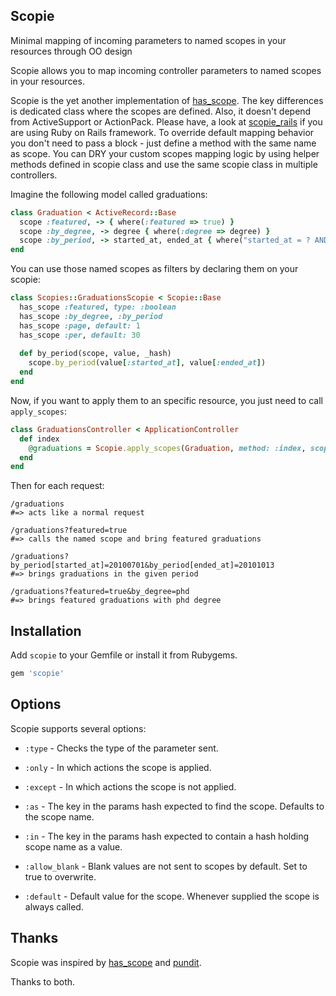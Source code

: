## Scopie
Minimal mapping of incoming parameters to named scopes in your resources through OO design

Scopie allows you to map incoming controller parameters to named scopes in your resources.

Scopie is the yet another implementation of [has_scope](http://github.com/plataformatec/has_scope). The key differences is dedicated class where
the scopes are defined. Also, it doesn't depend from ActiveSupport or ActionPack. Please have, a look at [scopie_rails](http://github.com/beorc/scopie_rails)
if you are using Ruby on Rails framework.
To override default mapping behavior you don't need to pass a block - just define a method with the same name as scope.
You can DRY your custom scopes mapping logic by using helper methods defined in scopie class and use the same scopie class in multiple controllers.

Imagine the following model called graduations:

```ruby
class Graduation < ActiveRecord::Base
  scope :featured, -> { where(:featured => true) }
  scope :by_degree, -> degree { where(:degree => degree) }
  scope :by_period, -> started_at, ended_at { where("started_at = ? AND ended_at = ?", started_at, ended_at) }
end
```

You can use those named scopes as filters by declaring them on your scopie:

```ruby
class Scopies::GraduationsScopie < Scopie::Base
  has_scope :featured, type: :boolean
  has_scope :by_degree, :by_period
  has_scope :page, default: 1
  has_scope :per, default: 30
  
  def by_period(scope, value, _hash)
    scope.by_period(value[:started_at], value[:ended_at])
  end
end
```

Now, if you want to apply them to an specific resource, you just need to call `apply_scopes`:

```ruby
class GraduationsController < ApplicationController
  def index
    @graduations = Scopie.apply_scopes(Graduation, method: :index, scopie: Scopies::GraduationsScopie.new).all
  end
end
```

Then for each request:

```
/graduations
#=> acts like a normal request

/graduations?featured=true
#=> calls the named scope and bring featured graduations

/graduations?by_period[started_at]=20100701&by_period[ended_at]=20101013
#=> brings graduations in the given period

/graduations?featured=true&by_degree=phd
#=> brings featured graduations with phd degree
```

## Installation

Add `scopie` to your Gemfile or install it from Rubygems.

```ruby
gem 'scopie'
```

## Options

Scopie supports several options:

* `:type` - Checks the type of the parameter sent.

* `:only` - In which actions the scope is applied.

* `:except` - In which actions the scope is not applied.

* `:as` - The key in the params hash expected to find the scope. Defaults to the scope name.

* `:in` - The key in the params hash expected to contain a hash holding scope name as a value.

* `:allow_blank` - Blank values are not sent to scopes by default. Set to true to overwrite.

* `:default` - Default value for the scope. Whenever supplied the scope is always called.

## Thanks

Scopie was inspired by [has_scope](http://github.com/plataformatec/has_scope) and [pundit](http://github.com/elabs/pubdit).

Thanks to both.

